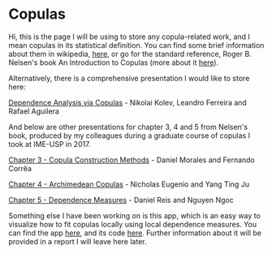 # Copulas

Hi, this is the page I will be using to store any copula-related work, and I mean copulas in its statistical definition. You can find
some brief information about them in wikipedia, [here](https://en.wikipedia.org/wiki/Copula_(probability_theory)), or go for the standard
reference, Roger B. Nelsen's book An Introduction to Copulas (more about it [here](https://www.springer.com/la/book/9780387286594)).

Alternatively, there is a comprehensive presentation I would like to store here:

<a href="/files/copulas/Dependence Analysis via Copulas.pdf">Dependence Analysis via Copulas</a> - Nikolai Kolev, Leandro Ferreira and 
Rafael Aguilera

And below are other presentations for chapter 3, 4 and 5 from Nelsen's book, produced by my colleagues during a graduate course of copulas
I took at IME-USP in 2017.

<a href="/files/copulas/Copula Construction Methods.pdf">Chapter 3 - Copula Construction Methods</a> - Daniel Morales and Fernando Corrêa

<a href="/files/copulas/Archimedean Copulas.pdf">Chapter 4 - Archimedean Copulas</a> - Nicholas Eugenio and Yang Ting Ju

<a href="/files/copulas/Dependence Measures.pdf">Chapter 5 - Dependence Measures</a> - Daniel Reis and Nguyen Ngoc

Something else I have been working on is this app, which is an easy way to visualize how to fit copulas locally using local dependence
measures. You can find the app [here](https://danielmoralesx.shinyapps.io/local_copula_fit_app/), and its code 
<a href="/files/copulas/local_copula_fit_app.R" download>here</a>. Further information about it will be provided in a report I will leave 
here later.
